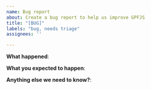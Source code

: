 ```yaml
---
name: Bug report
about: Create a bug report to help us improve GPFJS
title: "[BUG]"
labels: "bug, needs triage"
assignees: ''

---
```


**What happened**:

**What you expected to happen**:

**Anything else we need to know?**:
